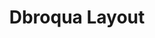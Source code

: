 ---
layout: layouts/keymapdb_entry.njk
OS: []
keymap_author: dbroqua
firmware: QMK
hasHomeRowMods: False
hasLetterOnThumb: False
hasVerticalCombos: False
keymap_image: https://i.imgur.com/XxBtDBy.png
imageDate: idk
keyCount: 48
keyboard: Planck
baseLayouts: ["QWERTY"]
languages: ['English']
layerCount: 5
title: "Dbroqua Layout"
isSplit: False
stagger: ortholinear
summary: 
keymap_url: https://github.com/dbroqua/qmk_firmware/tree/master/keyboards/planck/keymaps/dbroqua
writeup: https://github.com/dbroqua/qmk_firmware/tree/master/keyboards/planck/keymaps/dbroqua/readme.md
---